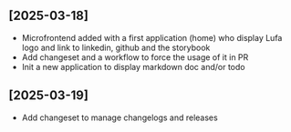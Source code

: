 ## [2025-03-18]

- Microfrontend added with a first application (home) who display Lufa logo and link to linkedin, github and the storybook
- Add changeset and a workflow to force the usage of it in PR
- Init a new application to display markdown doc and/or todo

## [2025-03-19]

- Add changeset to manage changelogs and releases